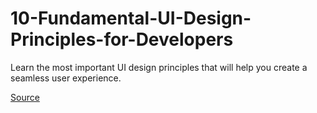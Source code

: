 # 10-Fundamental-UI-Design-Principles-for-Developers
Learn the most important UI design principles that will help you create a seamless user experience.

<a href="https://uixwithme.com" class="button icon search">Source</a>
